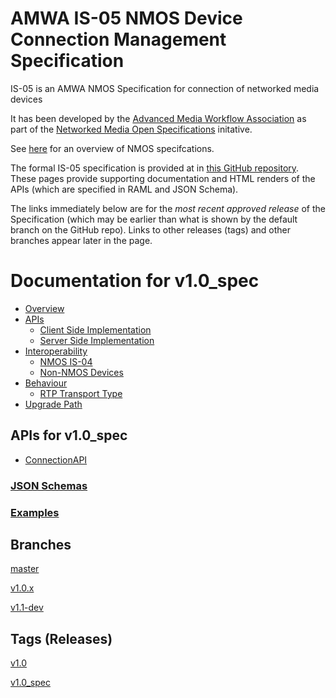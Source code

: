 # AMWA IS-05 NMOS Device Connection Management Specification

IS-05 is an AMWA NMOS Specification for connection of networked media devices

It has been developed by the [Advanced Media Workflow Association](https://www.amwa.tv) as part of the [Networked Media Open Specifications](https://www.nmos.tv) initative.

See [here](https://amwa-tv.github.io/nmos) for an overview of NMOS specifcations.

The formal IS-05 specification is provided at in [this GitHub repository](https://github.com/AMWA-TV/nmos-device-connection-management). These pages provide supporting documentation and HTML renders of the APIs (which are specified in RAML and JSON Schema).

The links immediately below are for the _most recent approved release_ of the Specification (which may be earlier than what is shown by the default branch on the GitHub repo). Links to other releases (tags) and other branches appear later in the page.

# Documentation for v1.0_spec

 - [Overview](tags/v1.0_spec/docs/1.0._Overview.md)
 - [APIs](tags/v1.0_spec/docs/2.0._APIs.md)
   - [Client Side Implementation](tags/v1.0_spec/docs/2.1._APIs_-_Client_Side_Implementation.md)
   - [Server Side Implementation](tags/v1.0_spec/docs/2.2._APIs_-_Server_Side_Implementation.md)
 - [Interoperability](tags/v1.0_spec/docs/3.0._Interoperability.md)
   - [NMOS IS-04](tags/v1.0_spec/docs/3.1._Interoperability_-_NMOS_IS-04.md)
   - [Non-NMOS Devices](tags/v1.0_spec/docs/3.2._Interoperability_-_Non-NMOS_Devices.md)
 - [Behaviour](tags/v1.0_spec/docs/4.0._Behaviour.md)
   - [RTP Transport Type](tags/v1.0_spec/docs/4.1._Behaviour_-_RTP_Transport_Type.md)
 - [Upgrade Path](tags/v1.0_spec/docs/5.0._Upgrade_Path.md)

## APIs for v1.0_spec
 - [ConnectionAPI](tags/v1.0_spec/html-APIs/ConnectionAPI.html)

### [JSON Schemas](tags/v1.0_spec/html-APIs/schemas/)

### [Examples](tags/v1.0_spec/examples/)

## Branches

[master](branches/master/)

[v1.0.x](branches/v1.0.x/)

[v1.1-dev](branches/v1.1-dev/)

## Tags (Releases)

[v1.0](tags/v1.0/)

[v1.0_spec](tags/v1.0_spec/)

